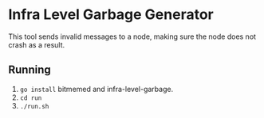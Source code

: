 # Infra Level Garbage Generator
This tool sends invalid messages to a node, making sure the node does not crash as a result.

## Running
 1. `go install` bitmemed and infra-level-garbage.
 2. `cd run`
 3. `./run.sh`


